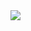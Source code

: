 <img align='right' src="https://github-readme-stats.vercel.app/api?username=luis-pelozo&show_icons=true&title_color=783c00&text_color=af552e&icon_color=783c00&bg_color=f8efd4&cache_seconds=2300">
<!--
**luis-pelozo/luis-pelozo** is a ✨ _special_ ✨ repository because its `README.md` (this file) appears on your GitHub profile.

Here are some ideas to get you started:

- 🔭 I’m currently working on ...
- 🌱 I’m currently learning ...
- 👯 I’m looking to collaborate on ...
- 🤔 I’m looking for help with ...
- 💬 Ask me about ...
- 📫 How to reach me: ...
- 😄 Pronouns: ...
- ⚡ Fun fact: ...
-->
